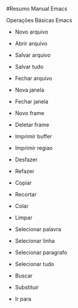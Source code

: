 #Resumo Manual Emacs

Operações Básicas Emacs

- Novo arquivo
- Abrir arquivo
- Salvar arquivo
- Salvar tudo
- Fechar arquivo

- Nova janela
- Fechar janela
- Novo frame
- Deletar frame
- Imprimir buffer
- Imprimir regiao

- Desfazer
- Refazer
- Copiar
- Recortar
- Colar
- Limpar

- Selecionar palavra
- Selecionar linha
- Selecionar paragrafo
- Selecionar tudo

- Buscar
- Substituir
- Ir para
